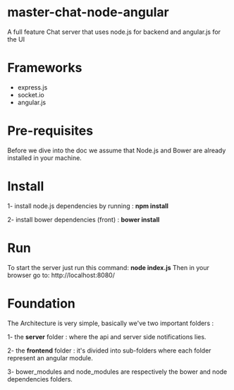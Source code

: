 # master-chat-node-angular

A full feature Chat server that uses node.js for backend and angular.js for the UI

# Frameworks

- express.js
- socket.io
- angular.js

# Pre-requisites

Before we dive into the doc we assume that Node.js and Bower are already installed in your machine.

# Install

1- install node.js dependencies by running : **npm install**

2- install bower dependencies (front) : **bower install**

# Run

To start the server just run this command: **node index.js**
Then in your browser go to:  http://localhost:8080/

# Foundation

The Architecture is very simple, basically we've two important folders :

1- the **server** folder : where the api and server side notifications lies.

2- the **frontend** folder : it's divided into sub-folders where each folder represent an angular module.

3- bower_modules and node_modules are respectively the bower and node dependencies folders.

